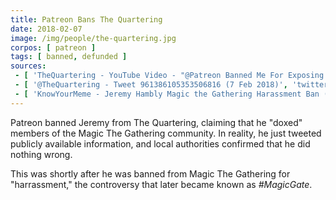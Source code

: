 ```yaml
---
title: Patreon Bans The Quartering
date: 2018-02-07
image: /img/people/the-quartering.jpg
corpos: [ patreon ]
tags: [ banned, defunded ]
sources:
 - [ 'TheQuartering - YouTube Video - "@Patreon Banned Me For Exposing Monsters" (7 Feb 2018)', 'www.youtube.com/watch?v=rOrGmJNkmx8' ]
 - [ '@TheQuartering - Tweet 961386105353506816 (7 Feb 2018)', 'twitter.com/thequartering/status/961386105353506816' ]
 - [ 'KnowYourMeme - Jeremy Hambly Magic the Gathering Harassment Ban (22 Jan 2018)', 'knowyourmeme.com/memes/events/jeremy-hambly-magic-the-gathering-harassment-ban' ]
---
```


Patreon banned Jeremy from The Quartering, claiming that he "doxed" members of the Magic The Gathering community.
In reality, he just tweeted publicly available information, and local authorities confirmed that he did nothing wrong.

This was shortly after he was banned from Magic The Gathering for "harrassment," the controversy that later became known as _#MagicGate_.
